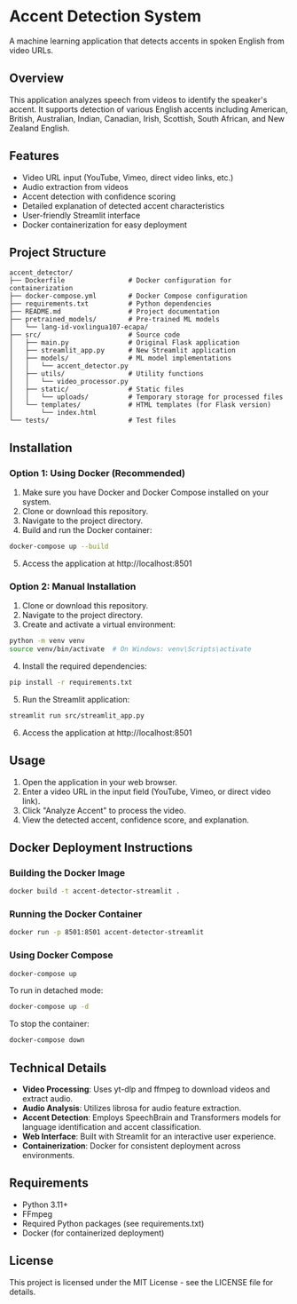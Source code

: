 # Accent Detection System

A machine learning application that detects accents in spoken English from video URLs.

## Overview

This application analyzes speech from videos to identify the speaker's accent. It supports detection of various English accents including American, British, Australian, Indian, Canadian, Irish, Scottish, South African, and New Zealand English.

## Features

- Video URL input (YouTube, Vimeo, direct video links, etc.)
- Audio extraction from videos
- Accent detection with confidence scoring
- Detailed explanation of detected accent characteristics
- User-friendly Streamlit interface
- Docker containerization for easy deployment

## Project Structure

```
accent_detector/
├── Dockerfile                # Docker configuration for containerization
├── docker-compose.yml        # Docker Compose configuration
├── requirements.txt          # Python dependencies
├── README.md                 # Project documentation
├── pretrained_models/        # Pre-trained ML models
│   └── lang-id-voxlingua107-ecapa/
├── src/                      # Source code
│   ├── main.py               # Original Flask application
│   ├── streamlit_app.py      # New Streamlit application
│   ├── models/               # ML model implementations
│   │   └── accent_detector.py
│   ├── utils/                # Utility functions
│   │   └── video_processor.py
│   ├── static/               # Static files
│   │   └── uploads/          # Temporary storage for processed files
│   └── templates/            # HTML templates (for Flask version)
│       └── index.html
└── tests/                    # Test files
```

## Installation

### Option 1: Using Docker (Recommended)

1. Make sure you have Docker and Docker Compose installed on your system.
2. Clone or download this repository.
3. Navigate to the project directory.
4. Build and run the Docker container:

```bash
docker-compose up --build
```

5. Access the application at http://localhost:8501

### Option 2: Manual Installation

1. Clone or download this repository.
2. Navigate to the project directory.
3. Create and activate a virtual environment:

```bash
python -m venv venv
source venv/bin/activate  # On Windows: venv\Scripts\activate
```

4. Install the required dependencies:

```bash
pip install -r requirements.txt
```

5. Run the Streamlit application:

```bash
streamlit run src/streamlit_app.py
```

6. Access the application at http://localhost:8501

## Usage

1. Open the application in your web browser.
2. Enter a video URL in the input field (YouTube, Vimeo, or direct video link).
3. Click "Analyze Accent" to process the video.
4. View the detected accent, confidence score, and explanation.

## Docker Deployment Instructions

### Building the Docker Image

```bash
docker build -t accent-detector-streamlit .
```

### Running the Docker Container

```bash
docker run -p 8501:8501 accent-detector-streamlit
```

### Using Docker Compose

```bash
docker-compose up
```

To run in detached mode:

```bash
docker-compose up -d
```

To stop the container:

```bash
docker-compose down
```

## Technical Details

- **Video Processing**: Uses yt-dlp and ffmpeg to download videos and extract audio.
- **Audio Analysis**: Utilizes librosa for audio feature extraction.
- **Accent Detection**: Employs SpeechBrain and Transformers models for language identification and accent classification.
- **Web Interface**: Built with Streamlit for an interactive user experience.
- **Containerization**: Docker for consistent deployment across environments.

## Requirements

- Python 3.11+
- FFmpeg
- Required Python packages (see requirements.txt)
- Docker (for containerized deployment)

## License

This project is licensed under the MIT License - see the LICENSE file for details.
